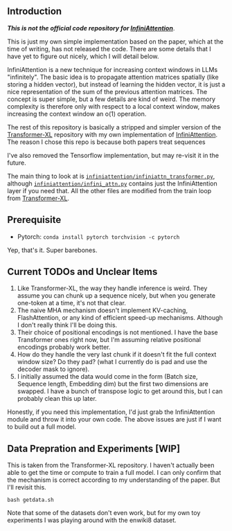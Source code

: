 ## Introduction

***This is not the official code repository for [InfiniAttention](https://arxiv.org/pdf/2404.07143)***. 

This is just my own simple implementation based on the paper, which at the time of writing,
has not released the code. There are some details that I have yet to figure out nicely, which I will detail below.

InfiniAttention is a new technique for increasing context windows in LLMs "infinitely". The basic idea is to propagate attention matrices spatially (like storing a hidden vector), but instead of
learning the hidden vector, it is just a nice representation of the sum of the previous attention matrices. The concept is super simple, but a few details are kind of weird. 
The memory complexity is therefore only with respect to a local context window, makes increasing the context window an o(1) operation.

The rest of this repository is basically a stripped and simpler version of the [Transformer-XL](https://github.com/kimiyoung/transformer-xl/) repository with my own implementation of
[InfiniAttention](https://arxiv.org/pdf/2404.07143). The reason I chose this repo is because both papers treat sequences 

I've also removed the Tensorflow implementation, but may re-visit it in the future.

The main thing to look at is [`infiniattention/infiniattn_transformer.py`](https://github.com/alexzhang13/InfiniAttention/blob/main/infiniattention/infiniattn_transformer.py), although [`infiniattention/infini_attn.py`](https://github.com/alexzhang13/InfiniAttention/blob/main/infiniattention/infini_attn.py) contains just the InfiniAttention layer if you need that. All the other
files are modified from the train loop from [Transformer-XL](https://github.com/kimiyoung/transformer-xl/).

## Prerequisite

- Pytorch: `conda install pytorch torchvision -c pytorch`

Yep, that's it. Super barebones.

## Current TODOs and Unclear Items
1. Like Transformer-XL, the way they handle inference is weird. They assume you can chunk up a sequence nicely, but when you generate one-token at a time, it's not that clear.
2. The naive MHA mechanism doesn't implement KV-caching, FlashAttention, or any kind of efficient speed-up mechanisms. Although I don't really think I'll be doing this.
3. Their choice of positional encodings is not mentioned. I have the base Transformer ones right now, but I'm assuming relative positional encodings probably work better.
4. How do they handle the very last chunk if it doesn't fit the full context window size? Do they pad? (what I currently do is pad and use the decoder mask to ignore).
5. I initially assumed the data would come in the form (Batch size, Sequence length, Embedding dim) but the first two dimensions are swapped. I have a bunch of transpose logic to get around this, but I can probably clean this up later.

Honestly, if you need this implementation, I'd just grab the InfiniAttention module and throw it into your own code. The above issues are just if I want to build out a full model.

## Data Prepration and Experiments [WIP]
This is taken from the Transformer-XL repository. I haven't actually been able to get the time or compute to train a full model. I can only confirm that the mechanism is correct
according to my understanding of the paper. But I'll revisit this.

`bash getdata.sh`

Note that some of the datasets don't even work, but for my own toy experiments I was playing around with the enwiki8 dataset.
